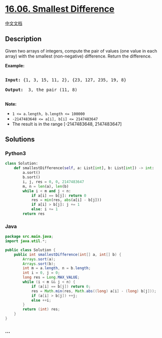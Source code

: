 # [16.06. Smallest Difference](https://leetcode-cn.com/problems/smallest-difference-lcci)

[中文文档](/lcci/16.06.Smallest%20Difference/README.md)

## Description

<p>Given two arrays of integers, compute the pair of values (one value in each array) with the smallest (non-negative) difference. Return the difference.</p>

<p><strong>Example: </strong></p>

<pre>

<strong>Input: </strong>{1, 3, 15, 11, 2}, {23, 127, 235, 19, 8}

<strong>Output: </strong> 3, the pair (11, 8)

</pre>

<p><strong>Note: </strong></p>

<ul>
	<li><code>1 &lt;= a.length, b.length &lt;= 100000</code></li>
	<li><code>-2147483648 &lt;= a[i], b[i] &lt;= 2147483647</code></li>
	<li>The result is in the range [-2147483648, 2147483647]</li>
</ul>

## Solutions

<!-- tabs:start -->

### **Python3**

```python
class Solution:
    def smallestDifference(self, a: List[int], b: List[int]) -> int:
        a.sort()
        b.sort()
        i, j, res = 0, 0, 2147483647
        m, n = len(a), len(b)
        while i < m and j < n:
            if a[i] == b[j]: return 0
            res = min(res, abs(a[i] - b[j]))
            if a[i] > b[j]: j += 1
            else: i += 1
        return res

```

### **Java**

```java
package src.main.java;
import java.util.*;

public class Solution {
    public int smallestDifference(int[] a, int[] b) {
        Arrays.sort(a);
        Arrays.sort(b);
        int m = a.length, n = b.length;
        int i = 0, j = 0;
        long res = Long.MAX_VALUE;
        while (i < m && j < n) {
            if (a[i] == b[j]) return 0;
            res = Math.min(res, Math.abs((long) a[i] - (long) b[j]));
            if (a[i] > b[j]) ++j;
            else ++i;
        }
        return (int) res;
    }
}
```

### **...**

```

```

<!-- tabs:end -->
